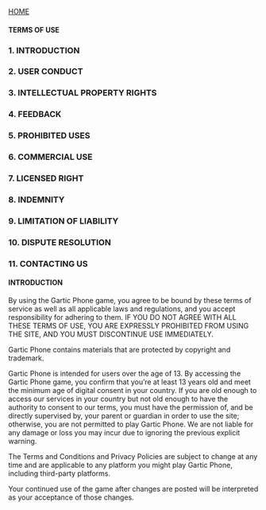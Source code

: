 [HOME](https://garticphone.com/)

#### TERMS OF USE

### 1\. INTRODUCTION

### 2\. USER CONDUCT

### 3\. INTELLECTUAL PROPERTY RIGHTS

### 4\. FEEDBACK

### 5\. PROHIBITED USES

### 6\. COMMERCIAL USE

### 7\. LICENSED RIGHT

### 8\. INDEMNITY

### 9\. LIMITATION OF LIABILITY

### 10\. DISPUTE RESOLUTION

### 11\. CONTACTING US

#### INTRODUCTION

By using the Gartic Phone game, you agree to be bound by these terms of service as well as all applicable laws and regulations, and you accept responsibility for adhering to them. IF YOU DO NOT AGREE WITH ALL THESE TERMS OF USE, YOU ARE EXPRESSLY PROHIBITED FROM USING THE SITE, AND YOU MUST DISCONTINUE USE IMMEDIATELY.

Gartic Phone contains materials that are protected by copyright and trademark.

Gartic Phone is intended for users over the age of 13. By accessing the Gartic Phone game, you confirm that you’re at least 13 years old and meet the minimum age of digital consent in your country. If you are old enough to access our services in your country but not old enough to have the authority to consent to our terms, you must have the permission of, and be directly supervised by, your parent or guardian in order to use the site; otherwise, you are not permitted to play Gartic Phone. We are not liable for any damage or loss you may incur due to ignoring the previous explicit warning.

The Terms and Conditions and Privacy Policies are subject to change at any time and are applicable to any platform you might play Gartic Phone, including third-party platforms.

Your continued use of the game after changes are posted will be interpreted as your acceptance of those changes.